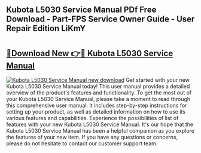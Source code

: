 ## Kubota L5030 Service Manual PDf Free Download - Part-FPS Service Owner Guide - User Repair Edition LiKmY

# <h2><a href="http://bc35459.oget.top/?id=Kubota+L5030+Service+Manual">🔗Download New 👉🔴 Kubota L5030 Service Manual</a></h2>

[![Kubota L5030 Service Manual new download](https://i.imgur.com/5g1atiW.png)](http://bc35459.oget.top/?id=Kubota+L5030+Service+Manual)
Get started with your new Kubota L5030 Service Manual today! This user manual provides a detailed overview of the product's features and functionality. To get the most out of your Kubota L5030 Service Manual, please take a moment to read through this comprehensive user manual. It includes step-by-step instructions for setting up your product, as well as detailed information on how to use its various features and capabilities. Experience the possibilities of list of features with your new Kubota L5030 Service Manual. It's our hope that the Kubota L5030 Service Manual has been a helpful companion as you explore the features of your new item. If you have any questions or concerns, please do not hesitate to contact our customer support team.
